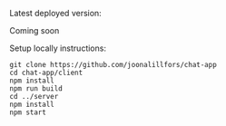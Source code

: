
Latest deployed version:

Coming soon


Setup locally instructions:

```
git clone https://github.com/joonalillfors/chat-app
cd chat-app/client
npm install
npm run build
cd ../server
npm install
npm start
```
